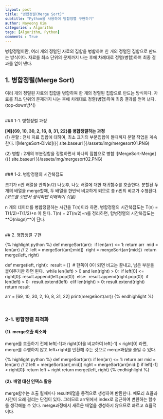 ```yaml
---
layout: post
title: "병합정렬(Merge Sort)"
subtitle: "Python을 사용하여 병합정렬 구현하기"
author: Nayeong Kim
categories : Algorithm
tags: [Algorithm, Python]
comments : True
---
```

<div id='preview' class='display-none'>
병합정렬이란, 여러 개의 정렬된 자료의 집합을 병합하여 한 개의 정렬된 집합으로 만드는 방식이다. 자료를 최소 단위의 문제까지 나눈 후에 차례대로 정렬(병합)하여 최종 결과를 얻어 낸다.
</div>

## 1. 병합정렬(Merge Sort)
여러 개의 정렬된 자료의 집합을 병합하여 한 개의 정렬된 집합으로 만드는 방식이다. 자료를 최소 단위의 문제까지 나눈 후에 차례대로 정렬(병합)하여 최종 결과를 얻어 낸다.(top-down방식)


<br/>
### 1-1. 병합정렬 과정

**[예]{69, 10, 30, 2, 16, 8, 31, 22}를 병합정렬하는 과정**
<br/>
(1) 분할 : 전체 자료 집합에 대하여, 최소 크기의 부분집합이 될때까지 분할 작업을 계속한다.
![MergeSort-Divid]({{ site.baseurl }}/assets/img/mergesort01.PNG)

(2) 병합 : 2개의 부분집합을 정렬하면서 하나의 집합으로 병합
![MergeSort-Merge]({{ site.baseurl }}/assets/img/mergesort02.PNG)


<br/>
### 1-2. 병합정렬의 시간복잡도

크기가 n인 배열을 반씩(n/2) 나눈후, 나눈 배열에 대한 재귀함수를 호출한다. 분할된 두개의 배열을 merge할때, 두 배열을 한번씩 비교하게 되므로 총 n번의 비교가 수행된다. *(코드를 보면서 생각하면 이해하기 쉬움)*

n 개의 데이터를 병합정렬하는 시간을 T(n)이라 하면, 병합정렬의 시간복잡도는 T(n) = T(1/2)+T(1/2)+n 이 된다. T(n) = 2T(n/2)+n를 정리하면, 합병정렬의 시간복잡도는 **O(nlogn)**이 된다.


<br/>
## 2. 병합정렬 구현

{% highlight python %}
def mergeSort(arr):
​    if len(arr) <= 1:
​        return arr
​    mid = len(arr) // 2
​    left = mergeSort(arr[:mid])
​    right = mergeSort(arr[mid:])
​    return merge(left, right)

def merge(left, right):
​    result = []
​    # 한쪽이 0이 되면 비교는 끝내고, 남은 부분을 붙여주기만 하면 된다.
​    while len(left) > 0 and len(right) > 0:
​        if left[0] <= right[0]:
​            result.append(left.pop(0))
​        else:
​            result.append(right.pop(0))
​    if len(left) > 0:
​        result.extend(left)
​    elif len(right) > 0:
​        result.extend(right)
​    return result

arr = [69, 10, 30, 2, 16, 8, 31, 22]
print(mergeSort(arr))
{% endhighlight %}

<br/>

### 2-1. 병합정렬 최적화

#### (1).  merge호출 최소화

merge를 호출하기 전에 left[-1]과 right[0]을 비교하여 left[-1] < right[0] 라면, merge를 수행하지 않고 left+right를 반환해 주는 것으로 merge과정을 줄일 수 있다.

{% highlight python %}
def mergeSort(arr):
    if len(arr) <= 1:
        return arr
    mid = len(arr) // 2
    left = mergeSort(arr[:mid])
    right = mergeSort(arr[mid:])
    if left[-1] < right[0]: return left + right
    return merge(left, right)
{% endhighlight %}
<br/>
#### (2). 배열 대신 인덱스 활용

merge함수는 호출 될때마다 result배열을 동적으로 생성하여 반환한다. 메모리 효율과 시간이 오래 걸리는 단점이 있다. 그러므로 arr위에서 index로 접근하여 변환하는 함수를 생각해볼 수 있다. merge과정에서 새로운 배열을  생성하지 않으므로 빠르고 효율적이다.